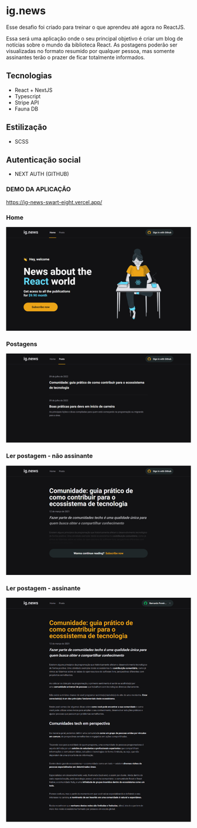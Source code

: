 # ig.news

Esse desafio foi criado para treinar o que aprendeu até agora no ReactJS.

Essa será uma aplicação onde o seu principal objetivo é criar um blog de notícias sobre o mundo da biblioteca React. As postagens poderão ser visualizadas no formato resumido por qualquer pessoa, mas somente assinantes terão o prazer de ficar totalmente informados.

## Tecnologias

- React + NextJS
- Typescript
- Stripe API
- Fauna DB

## Estilização
- SCSS

## Autenticação social
- NEXT AUTH (GITHUB)

### DEMO DA APLICAÇÃO
https://ig-news-swart-eight.vercel.app/

### Home
!['home'](./public/screenshot-project-home.png)

### Postagens
!['página de postagens'](./public/screenshot-project-posts.png)

### Ler postagem - não assinante
!['página para ler a postagem para não assinantes'](./public/screenshot-project-post-not-subscribe.png)

### Ler postagem - assinante
!['página para ler a postagem para assinantes'](./public/screenshot-project-post-subscribe.png)